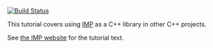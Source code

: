 [![Build Status](https://travis-ci.org/salilab/imp_using_cpp_tutorial.svg?branch=develop)](https://travis-ci.org/salilab/imp_using_cpp_tutorial)

This tutorial covers using [IMP](https://integrativemodeling.org/) as a C++
library in other C++ projects.

See [the IMP website](https://integrativemodeling.org/tutorials/using_cpp/)
for the tutorial text.
